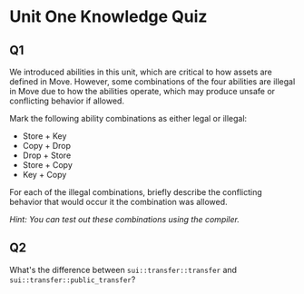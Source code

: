 # Unit One Knowledge Quiz

## Q1  

We introduced abilities in this unit, which are critical to how assets are defined in Move. However, some combinations of the four abilities are illegal in Move due to how the abilities operate, which may produce unsafe or conflicting behavior if allowed. 

Mark the following ability combinations as either legal or illegal:

- Store + Key
- Copy + Drop
- Drop + Store
- Store + Copy
- Key + Copy

For each of the illegal combinations, briefly describe the conflicting behavior that would occur it the combination was allowed. 

*Hint: You can test out these combinations using the compiler.*

## Q2

What's the difference between `sui::transfer::transfer` and `sui::transfer::public_transfer`?
